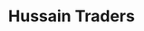 ---
title: "Hussain Traders"
url: /karachi/hussain-traders-shop-no-15-urdu-centre-new-urdu-bazar-rambagh-quarter-gari-khata/
shop: shop
---